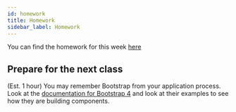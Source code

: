 ```yaml
---
id: homework
title: Homework
sidebar_label: Homework
---
```


You can find the homework for this week [here](https://github.com/CodeYourFuture/HTML-CSS-Homework)

## Prepare for the next class

(Est. 1 hour) You may remember Bootstrap from your application process. Look at the [documentation for Bootstrap 4](https://getbootstrap.com/docs/4.4/getting-started/introduction/) and look at their examples to see how they are building components.
